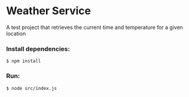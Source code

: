 # Weather Service
A test project that retrieves the current time and temperature for a given location 

### Install dependencies:
`$ npm install`

### Run:
`$ node src/index.js`
